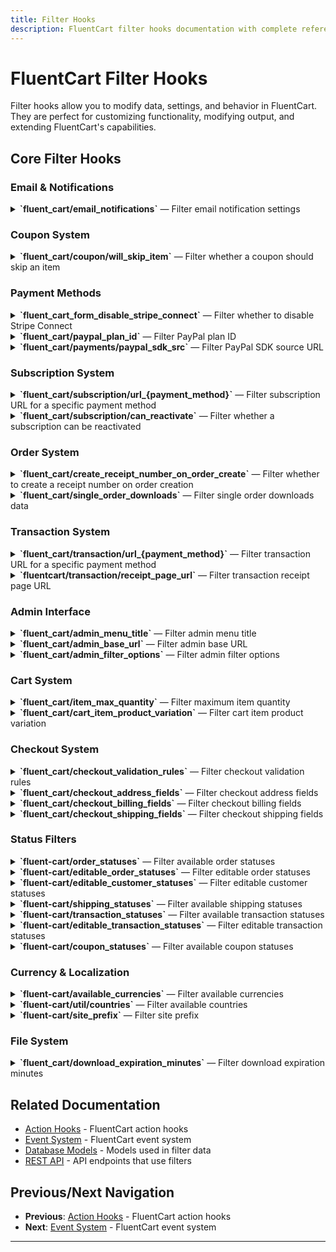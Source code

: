 ```yaml
---
title: Filter Hooks
description: FluentCart filter hooks documentation with complete reference and usage examples.
---
```


# FluentCart Filter Hooks

Filter hooks allow you to modify data, settings, and behavior in FluentCart. They are perfect for customizing functionality, modifying output, and extending FluentCart's capabilities.

## Core Filter Hooks

### Email & Notifications


<details>
<summary><strong>`fluent_cart/email_notifications`</strong> &mdash; Filter email notification settings</summary>

**When it runs:**
This filter is applied whenever FluentCart retrieves or prepares the email notification settings, allowing you to customize or override the default notification configuration.


**Parameters:**

- `$settings` (array): The current email notification settings
    ```php
    $settings = [
        'enabled'        => true,
        'recipients'     => ['admin@example.com'],
        'templates'      => [],
        'custom_setting' => 'any value',
    ];
    ```

**Returns:**
- $settings (array): The modified email notification settings array

**Usage:**
```php
add_filter('fluent_cart/email_notifications', function($settings) {
        // Example: Add a custom setting
        $settings['custom_setting'] = 'custom_value';
        return $settings;
}, 10, 1);
```
</details>

### Coupon System



<details>
<summary><strong>`fluent_cart/coupon/will_skip_item`</strong> &mdash; Filter whether a coupon should skip an item</summary>

**When it runs:**
This filter is applied during coupon validation for each cart item, allowing you to programmatically skip applying a coupon to specific items based on custom logic.

**Parameters:**

- `$willSkip` (bool): Whether the item should be skipped (default logic result)
- `$data` (array): Contextual data for the item and coupon
    ```php
    $data = [
        'item' => [
            'object_id',
            'product_id',
            'variation_id',
            'name',
            'quantity',
            'price',
            'subtotal',
            'total',
            'tax',
            'discount',
            'meta',
            'type',
            'sku',
            'image',
            'options',
            'cart_item_id',
        'coupon' => [
            'id',
            'parent',
            'title',
            'code',
            'status',
            'type',
            'conditions',
            'amount',
            'stackable',
            'priority',
            'use_count',
            'notes',
            'show_on_checkout',
            'start_date',
            'end_date',
            'max_uses',
        ],
        'cart' => [ /* Cart object, see Cart model for keys */ ]
    ];
    ```

**Returns:**
- `$willSkip` (bool): Whether to skip applying the coupon to this item

**Usage:**
```php
add_filter('fluent_cart/coupon/will_skip_item', function($willSkip, $data) {
    $item = $data['item'];
    $coupon = $data['coupon'];
    // Custom logic: skip coupon for a specific product
    if ($item['product_id'] === 123) {
        return true;
    }
    return $willSkip;
}, 10, 2);
```
</details>

### Payment Methods



<details>
<summary><strong>`fluent_cart_form_disable_stripe_connect`</strong> &mdash; Filter whether to disable Stripe Connect</summary>

**When it runs:**

**Parameters:**

- `$disable` (bool): Whether Stripe Connect is disabled (default logic result)
- `$data` (array): Contextual data. Example structure:
    ```php
    $data = [
        'user' => [
            'ID',
            'user_login',
            'user_pass',
            'user_nicename',
            'user_email',
            'user_url',
            'user_registered',
            'user_activation_key',
            'user_status',
            'display_name',
            'roles',
            'allcaps',
            'filter',
        ],
        'cart' => [
            'id',
            'items',
            'total',
            'subtotal',
            'tax',
            'discount',
            'fees',
            'shipping_total',
            'currency',
            'customer_id',
            'created_at',
            'updated_at',
            'meta',
        ],
        'environment' => [
            'is_admin',
            'is_ajax',
            'site_url',
            'home_url',
            'current_user_id',
            'request_ip',
            'user_agent',
        ]
    ];
    ```

**Returns:**
- `$disable` (bool): Whether to disable Stripe Connect

**Usage:**
```php
add_filter('fluent_cart_form_disable_stripe_connect', function($disable, $data) {
    // Example: Only allow Stripe Connect for admins
    if (is_admin() && current_user_can('manage_options')) {
        return false;
    }
    return $disable;
}, 10, 2);
```
</details>



<details>
<summary><strong>`fluent_cart/paypal_plan_id`</strong> &mdash; Filter PayPal plan ID</summary>

**When it runs:**
This filter is applied when FluentCart determines the PayPal plan ID to use for a subscription, allowing you to override the default plan ID based on subscription data.

**Parameters:**

- `$planId` (string): The current PayPal plan ID
- `$data` (array): Contextual data:
    ```php
    $data = [
        'subscription' => [
            'id',
            'status',
            'user_id',
            'product_id',
            'billing_cycle',
            'interval',
            'interval_count',
            'trial_days',
            'start_date',
            'end_date',
            'next_payment_date',
            'total_cycles',
            'completed_cycles',
            'amount',
            'currency',
            'payment_method',
            'meta',
            'created_at',
            'updated_at',
        ]
    ];
    ```

**Returns:**
- `$planId` (string): The modified PayPal plan ID

**Usage:**
```php
add_filter('fluent_cart/paypal_plan_id', function($planId, $data) {
    $subscription = $data['subscription'];
    // Custom logic for PayPal plan ID
    if ($subscription['billing_cycle'] === 'yearly') {
        return 'YEARLY_PLAN_ID';
    }
    return $planId;
}, 10, 2);
```
</details>


<details>
<summary><strong>`fluent_cart/payments/paypal_sdk_src`</strong> &mdash; Filter PayPal SDK source URL</summary>

**When it runs:**
This filter is applied when FluentCart enqueues the PayPal SDK script, allowing you to override the default SDK source URL.


**Parameters:**

- `$sdkSrc` (string): The current PayPal SDK source URL
- `$data` (array): Contextual data. Example structure:
    ```php
    $data = [
        'payment_method' => 'paypal',
        'environment' => [
            'is_admin',
            'is_ajax',
            'site_url',
            'home_url',
            'current_user_id',
            'request_ip',
            'user_agent',
        ],
        'cart' => [
            'id',
            'items',
            'total',
            'subtotal',
            'tax',
            'discount',
            'fees',
            'shipping_total',
            'currency',
            'customer_id',
            'created_at',
            'updated_at',
            'meta',
        ]
    ];
    ```

**Returns:**
- `$sdkSrc` (string): The modified SDK source URL

**Usage:**
```php
add_filter('fluent_cart/payments/paypal_sdk_src', function($sdkSrc, $data) {
    // Use a custom PayPal SDK source
    return 'https://www.paypal.com/sdk/js?client-id=YOUR_CLIENT_ID';
}, 10, 2);
```
</details>

### Subscription System


<details>
<summary><strong>`fluent_cart/subscription/url_{payment_method}`</strong> &mdash; Filter subscription URL for a specific payment method</summary>

**When it runs:**
This filter is applied when generating the management or view URL for a subscription, allowing you to customize the URL for each payment method (e.g., Stripe, PayPal).


**Parameters:**

- `$url` (string): The current subscription URL
- `$data` (array): Contextual data:
    ```php
    $data = [
        'subscription' => [
            'id',
            'status',
            'user_id',
            'product_id',
            'billing_cycle',
            'interval',
            'interval_count',
            'trial_days',
            'start_date',
            'end_date',
            'next_payment_date',
            'total_cycles',
            'completed_cycles',
            'amount',
            'currency',
            'payment_method',
            'meta',
            'created_at',
            'updated_at',
        ]
    ];
    ```

**Returns:**
- `$url` (string): The modified subscription URL

**Returns:**
- (string): The modified subscription URL

**Usage:**
```php
add_filter('fluent_cart/subscription/url_stripe', function($url, $data) {
        $subscription = $data['subscription'];
        // Custom subscription URL for Stripe
        return 'https://custom-portal.example.com/subscription/' . $subscription->id;
}, 10, 2);
```
</details>


<details>
<summary><strong>`fluent_cart/subscription/can_reactivate`</strong> &mdash; Filter whether a subscription can be reactivated</summary>

**When it runs:**
This filter is applied when checking if a cancelled subscription is eligible for reactivation, allowing you to override the default logic.


**Parameters:**

- `$canReactivate` (bool): Whether the subscription can be reactivated (default logic result)
- `$data` (array): Contextual data:
    ```php
    $data = [
        'subscription' => [
            'id',
            'status',
            'user_id',
            'product_id',
            'billing_cycle',
            'interval',
            'interval_count',
            'trial_days',
            'start_date',
            'end_date',
            'next_payment_date',
            'total_cycles',
            'completed_cycles',
            'amount',
            'currency',
            'payment_method',
            'cancelled_at',
            'meta',
            'created_at',
            'updated_at',
        ]
    ];
    ```

**Returns:**
- `$canReactivate` (bool): Whether to allow reactivation

**Returns:**
- (bool): Whether to allow reactivation

**Usage:**
```php
add_filter('fluent_cart/subscription/can_reactivate', function($canReactivate, $data) {
    $subscription = $data['subscription'];
    // Allow reactivation within 30 days of cancellation
    if ($subscription->status === 'cancelled' && $subscription->cancelled_at > strtotime('-30 days')) {
        return true;
    }
    return $canReactivate;
}, 10, 2);
```
</details>

### Order System


<details>
<summary><strong>`fluent_cart/create_receipt_number_on_order_create`</strong> &mdash; Filter whether to create a receipt number on order creation</summary>

**When it runs:**
This filter is applied when a new order is created, allowing you to control whether a receipt number should be generated for the order.


**Parameters:**

- `$create` (bool): Whether to create a receipt number (default logic result)

**Returns:**
- `$create` (bool): Whether to create a receipt number for the order

**Usage:**
```php
add_filter('fluent_cart/create_receipt_number_on_order_create', function($create) {
    // Always create receipt numbers for paid orders
    return true;
}, 10, 1);
```
</details>


<details>
<summary><strong>`fluent_cart/single_order_downloads`</strong> &mdash; Filter single order downloads data</summary>

**When it runs:**
This filter is applied when preparing the downloadable files for a specific order, allowing you to add, remove, or modify download data for the order.



**Parameters:**

- `$downloadData` (array): The current download data for the order
    ```php
    $downloadData = [
        'file_id' => [
            'name',
            'url',
            'size',
            'type',
            'expires_at',
            'download_count',
            'max_downloads',
        ]
    ];
    ```
- `$data` (array): Contextual data
    ```php
    $data = [
        'order' => [
            'id',
            'customer_id',
            'status',
            'total',
            'subtotal',
            'tax',
            'discount',
            'shipping_total',
            'currency',
            'created_at',
            'updated_at',
            'items',
            'meta',
        ]
    ];
    ```

**Returns:**
- `$downloadData` (array): The modified download data array

**Usage:**
```php
add_filter('fluent_cart/single_order_downloads', function($downloadData, $data) {
        $order = $data['order'];
        // Add a custom downloadable file
        $downloadData['custom_download'] = [
                'name' => 'Custom File',
                'url' => 'https://example.com/custom-file.pdf'
        ];
        return $downloadData;
}, 10, 2);
```
</details>

### Transaction System


<details>
<summary><strong>`fluent_cart/transaction/url_{payment_method}`</strong> &mdash; Filter transaction URL for a specific payment method</summary>

**When it runs:**
This filter is applied when generating the management or view URL for a transaction, allowing you to customize the URL for each payment method (e.g., Stripe, PayPal).



**Parameters:**

- `$url` (string): The current transaction URL
- `$data` (array): Contextual data:
    ```php
    $data = [
        'transaction' => [
            'id',
            'transaction_id',
            'order_id',
            'payment_method',
            'status',
            'amount',
            'currency',
            'created_at',
            'updated_at',
            'meta',
        ]
    ];
    ```

**Returns:**
- `$url` (string): The modified transaction URL

**Returns:**
- (string): The modified transaction URL

**Usage:**
```php
add_filter('fluent_cart/transaction/url_stripe', function($url, $data) {
        $transaction = $data['transaction'];
        // Custom transaction URL for Stripe
        return 'https://dashboard.stripe.com/payments/' . $transaction->transaction_id;
}, 10, 2);
```
</details>


<details>
<summary><strong>`fluentcart/transaction/receipt_page_url`</strong> &mdash; Filter transaction receipt page URL</summary>

**When it runs:**
This filter is applied when generating the URL for the transaction receipt page, allowing you to customize the receipt page URL for a transaction.



**Parameters:**

- `$url` (string): The current receipt page URL
- `$data` (array): Contextual data:
    ```php
    $data = [
        'transaction' => [
            'id',
            'transaction_id',
            'order_id',
            'payment_method',
            'status',
            'amount',
            'currency',
            'created_at',
            'updated_at',
            'meta',
        ]
    ];
    ```

**Returns:**
- `$url` (string): The modified receipt page URL

**Returns:**
- (string): The modified receipt page URL

**Usage:**
```php
add_filter('fluentcart/transaction/receipt_page_url', function($url, $data) {
        $transaction = $data['transaction'];
        // Custom receipt page URL
        return home_url('/receipt/' . $transaction->id);
}, 10, 2);
```
</details>

### Admin Interface


<details>
<summary><strong>`fluent_cart/admin_menu_title`</strong> &mdash; Filter admin menu title</summary>

**When it runs:**
This filter is applied when generating the FluentCart admin menu title, allowing you to customize the menu label in the WordPress dashboard.


**Parameters:**

- `$title` (string): The current admin menu title
- `$data` (array): Contextual data. Example structure:
    ```php
    $data = [
        'user' => [
            'ID',
            'user_login',
            'user_pass',
            'user_nicename',
            'user_email',
            'user_url',
            'user_registered',
            'user_activation_key',
            'user_status',
            'display_name',
            'roles',
            'allcaps',
            'filter',
        ],
        'settings' => [
            'currency',
            'tax_enabled',
            'shipping_enabled',
            'store_name',
            'store_email',
            'store_address',
            'meta',
        ]
    ];
    ```

**Returns:**
- `$title` (string): The modified admin menu title

**Usage:**
```php
add_filter('fluent_cart/admin_menu_title', function($title, $data) {
    // Custom admin menu title
    return 'My Custom Store';
}, 10, 2);
```
</details>


<details>
<summary><strong>`fluent_cart/admin_base_url`</strong> &mdash; Filter admin base URL</summary>

**When it runs:**
This filter is applied when generating the base URL for FluentCart admin pages, allowing you to customize the admin URL structure.


**Parameters:**

- `$url` (string): The current admin base URL
- `$data` (array): Contextual data. Example structure:
    ```php
    $data = [
        'user' => [
            'ID',
            'user_login',
            'user_pass',
            'user_nicename',
            'user_email',
            'user_url',
            'user_registered',
            'user_activation_key',
            'user_status',
            'display_name',
            'roles',
            'allcaps',
            'filter',
        ],
        'settings' => [
            'currency',
            'tax_enabled',
            'shipping_enabled',
            'store_name',
            'store_email',
            'store_address',
            'meta',
        ]
    ];
    ```

**Returns:**
- `$url` (string): The modified admin base URL

**Usage:**
```php
add_filter('fluent_cart/admin_base_url', function($url, $data) {
    // Custom admin base URL
    return admin_url('admin.php?page=my-custom-store#/');
}, 10, 2);
```
</details>


<details>
<summary><strong>`fluent_cart/admin_filter_options`</strong> &mdash; Filter admin filter options</summary>

**When it runs:**
This filter is applied when generating the available filter options in the FluentCart admin interface, allowing you to add, remove, or modify filter options.


**Parameters:**

- `$options` (array): The current filter options
    ```php
    $options = [
        'filter_key' => [
            'label',
            'options',
            'default',
            'description',
            'type',
        ]
    ];
    ```
- `$data` (array): Contextual data. Example structure:
    ```php
    $data = [
        'user' => [
            'ID',
            'user_login',
            'user_pass',
            'user_nicename',
            'user_email',
            'user_url',
            'user_registered',
            'user_activation_key',
            'user_status',
            'display_name',
            'roles',
            'allcaps',
            'filter',
        ],
        'context' => [
            'screen',
            'section',
            'meta',
        ]
    ];
    ```

**Returns:**
- `$options` (array): The modified filter options array

**Usage:**
```php
add_filter('fluent_cart/admin_filter_options', function($options, $data) {
    // Add a custom filter option
    $options['custom_filter'] = [
        'label' => 'Custom Filter',
        'options' => ['option1', 'option2']
    ];
    return $options;
}, 10, 2);
```
</details>

### Cart System


<details>
<summary><strong>`fluent_cart/item_max_quantity`</strong> &mdash; Filter maximum item quantity</summary>

**When it runs:**
This filter is applied when determining the maximum quantity allowed for a cart item, allowing you to set custom quantity limits per product or variation.



**Parameters:**

- `$quantity` (int): The current maximum quantity allowed
- `$data` (array): Contextual data
    ```php
    $data = [
        'variation' => [
            'id',
            'sku',
            'price',
            'stock',
            'attributes',
            'image',
            'meta',
        ],
        'product' => [
            'id',
            'name',
            'sku',
            'price',
            'stock',
            'type',
            'categories',
            'image',
            'meta',
        ]
    ];
    ```

**Returns:**
- `$quantity` (int): The modified maximum quantity

**Usage:**
```php
add_filter('fluent_cart/item_max_quantity', function($quantity, $data) {
    $variation = $data['variation'];
    $product = $data['product'];
    // Custom quantity limit for a specific product
    if ($product['id'] === 123) {
        return 5;
    }
    return $quantity;
}, 10, 2);
```
</details>


<details>
<summary><strong>`fluent_cart/cart_item_product_variation`</strong> &mdash; Filter cart item product variation</summary>

**When it runs:**
This filter is applied when retrieving or updating the product variation for a cart item, allowing you to modify the variation object before it is used in the cart.


**Parameters:**

- `$variation` (object): The current product variation object
- `$itemId` (int): The cart item ID
- `$incrementBy` (int): The quantity increment value
- `$existingItems` (array): The current cart items array

**Returns:**
- (object): The modified product variation object

**Usage:**
```php
add_filter('fluent_cart/cart_item_product_variation', function($variation, $itemId, $incrementBy, $existingItems) {
    // Custom variation logic
    if ($variation->id === 456) {
        $variation->custom_field = 'custom_value';
    }
    return $variation;
}, 10, 4);
```
</details>

### Checkout System


<details>
<summary><strong>`fluent_cart/checkout_validation_rules`</strong> &mdash; Filter checkout validation rules</summary>

**When it runs:**
This filter is applied when building the validation rules for the checkout form, allowing you to add, remove, or modify validation requirements for checkout fields.

**Parameters:**

- `$rules` (array): The current validation rules array. Example:
    ```php
    $rules = [
        'field_name' => 'required|string',
        'custom_field' => 'required|string|max:255',
        // ...
    ];
    ```
- `$data` (array): Contextual data for the checkout (may include cart, user, etc.)

**Returns:**
- `$rules` (array): The modified validation rules array

**Usage:**
```php
add_filter('fluent_cart/checkout_validation_rules', function($rules, $data) {
    // Add custom validation rules
    $rules['custom_field'] = 'required|string|max:255';
    return $rules;
}, 10, 2);
```
</details>


<details>
<summary><strong>`fluent_cart/checkout_address_fields`</strong> &mdash; Filter checkout address fields</summary>

**When it runs:**
This filter is applied when building the address fields for the checkout form, allowing you to add, remove, or modify address fields.


**Parameters:**

- `$fields` (array): The current address fields array
    ```php
    $fields = [
        'custom_field' => [
            'label'    => 'Custom Field',
            'type'     => 'text',
            'required' => false
        ]
    ];
    ```
- `$data` (array): Contextual data for the checkout (may include cart, user, etc.)

**Returns:**
- (array): The modified address fields array

**Usage:**
```php
add_filter('fluent_cart/checkout_address_fields', function($fields, $data) {
    // Add a custom address field
    $fields['custom_field'] = [
        'label' => 'Custom Field',
        'type' => 'text',
        'required' => false
    ];
    return $fields;
}, 10, 2);
```
</details>


<details>
<summary><strong>`fluent_cart/checkout_billing_fields`</strong> &mdash; Filter checkout billing fields</summary>

**When it runs:**
This filter is applied when building the billing fields for the checkout form, allowing you to add, remove, or modify billing fields.


**Parameters:**

- `$fields` (array): The current billing fields array
    ```php
    $fields = [
        'company_name' => [
            'label'    => 'Company Name',
            'type'     => 'text',
            'required' => false
        ]
    ];
    ```
- `$data` (array): Contextual data for the checkout (may include cart, user, etc.)

**Returns:**
- (array): The modified billing fields array

**Usage:**
```php
add_filter('fluent_cart/checkout_billing_fields', function($fields, $data) {
    // Add a custom billing field
    $fields['company_name'] = [
        'label' => 'Company Name',
        'type' => 'text',
        'required' => false
    ];
    return $fields;
}, 10, 2);
```
</details>


<details>
<summary><strong>`fluent_cart/checkout_shipping_fields`</strong> &mdash; Filter checkout shipping fields</summary>

**When it runs:**
This filter is applied when building the shipping fields for the checkout form, allowing you to add, remove, or modify shipping fields.


**Parameters:**

- `$fields` (array): The current shipping fields array
    ```php
    $fields = [
        'delivery_instructions' => [
            'label'    => 'Delivery Instructions',
            'type'     => 'textarea',
            'required' => false
        ]
    ];
    ```
- `$data` (array): Contextual data for the checkout (may include cart, user, etc.)

**Returns:**
- (array): The modified shipping fields array

**Usage:**
```php
add_filter('fluent_cart/checkout_shipping_fields', function($fields, $data) {
    // Add a custom shipping field
    $fields['delivery_instructions'] = [
        'label' => 'Delivery Instructions',
        'type' => 'textarea',
        'required' => false
    ];
    return $fields;
}, 10, 2);
```
</details>

### Status Filters


<details>
<summary><strong>`fluent-cart/order_statuses`</strong> &mdash; Filter available order statuses</summary>

**When it runs:**
This filter is applied when retrieving the list of available order statuses, allowing you to add, remove, or modify order statuses.


**Parameters:**

- `$statuses` (array): The current order statuses array. Example structure:
    ```php
    $statuses = [
        'processing' => 'Processing',
        'completed'  => 'Completed',
        'on-hold'    => 'On Hold',
        'canceled'   => 'Canceled',
        'failed'     => 'Failed',
    ];
    ```

**Returns:**
- `$statuses` (array): The modified order statuses array

**Usage:**
```php
add_filter('fluent-cart/order_statuses', function($statuses) {
    // Add a custom order status
    $statuses['custom_status'] = 'Custom Status';
    return $statuses;
}, 10, 1);
```
</details>


<details>
<summary><strong>`fluent-cart/editable_order_statuses`</strong> &mdash; Filter editable order statuses</summary>

**When it runs:**
This filter is applied when retrieving the list of order statuses that can be edited, allowing you to control which statuses are editable in the admin UI.


**Parameters:**

- `$statuses` (array): The current editable order statuses array. Example structure:
    ```php
    $statuses = [
        'on-hold'    => 'On Hold',
        'processing' => 'Processing',
        'completed'  => 'Completed',
        'canceled'   => 'Canceled',
    ];
    ```

**Returns:**
- `$statuses` (array): The modified editable order statuses array

**Usage:**
```php
add_filter('fluent-cart/editable_order_statuses', function($statuses) {
    // Remove a status from the editable list
    unset($statuses['completed']);
    return $statuses;
}, 10, 1);
```
</details>


<details>
<summary><strong>`fluent-cart/editable_customer_statuses`</strong> &mdash; Filter editable customer statuses</summary>

**When it runs:**
This filter is applied when retrieving the list of customer statuses that can be edited, allowing you to control which statuses are editable in the admin UI.


**Parameters:**

- `$statuses` (array): The current editable customer statuses array. Example structure:
    ```php
    $statuses = [
        'active'   => 'Active',
        'inactive' => 'Inactive',
    ];
    ```

**Returns:**
- `$statuses` (array): The modified editable customer statuses array

**Usage:**
```php
add_filter('fluent-cart/editable_customer_statuses', function($statuses) {
    // Add a custom customer status
    $statuses['vip'] = 'VIP Customer';
    return $statuses;
}, 10, 1);
```
</details>


<details>
<summary><strong>`fluent-cart/shipping_statuses`</strong> &mdash; Filter available shipping statuses</summary>

**When it runs:**
This filter is applied when retrieving the list of available shipping statuses, allowing you to add, remove, or modify shipping statuses.


**Parameters:**

- `$statuses` (array): The current shipping statuses array. Example structure:
    ```php
    $statuses = [
        'unshipped'   => 'Unhipped',
        'shipped'     => 'Shipped',
        'delivered'   => 'Delivered',
        'unshippable' => 'Unshippable',
    ];
    ```

**Returns:**
- `$statuses` (array): The modified shipping statuses array

**Usage:**
```php
add_filter('fluent-cart/shipping_statuses', function($statuses) {
    // Add a custom shipping status
    $statuses['custom_shipping'] = 'Custom Shipping';
    return $statuses;
}, 10, 1);
```
</details>


<details>
<summary><strong>`fluent-cart/transaction_statuses`</strong> &mdash; Filter available transaction statuses</summary>

**When it runs:**
This filter is applied when retrieving the list of available transaction statuses, allowing you to add, remove, or modify transaction statuses.


**Parameters:**

- `$statuses` (array): The current transaction statuses array. Example structure:
    ```php
    $statuses = [
        'pending'         => 'Pending',
        'paid'            => 'Paid',
        'require_capture' => 'Authorized (Require Capture)',
        'failed'          => 'Failed',
        'refunded'        => 'Refunded',
        'active'          => 'Active',
    ];
    ```

**Returns:**
- `$statuses` (array): The modified transaction statuses array

**Usage:**
```php
add_filter('fluent-cart/transaction_statuses', function($statuses) {
    // Add a custom transaction status
    $statuses['custom_transaction'] = 'Custom Transaction';
    return $statuses;
}, 10, 1);
```
</details>


<details>
<summary><strong>`fluent-cart/editable_transaction_statuses`</strong> &mdash; Filter editable transaction statuses</summary>

**When it runs:**
This filter is applied when retrieving the list of transaction statuses that can be edited, allowing you to control which statuses are editable in the admin UI.


**Parameters:**

- `$statuses` (array): The current editable transaction statuses array. Example structure:
    ```php
    $statuses = [
        'pending'   => 'Pending',
        'succeeded' => 'Succeeded',
        'failed'    => 'Failed',
        'refunded'  => 'Refunded',
    ];
    ```

**Returns:**
- `$statuses` (array): The modified editable transaction statuses array

**Usage:**
```php
add_filter('fluent-cart/editable_transaction_statuses', function($statuses) {
    // Remove a status from the editable list
    unset($statuses['completed']);
    return $statuses;
}, 10, 1);
```
</details>


<details>
<summary><strong>`fluent-cart/coupon_statuses`</strong> &mdash; Filter available coupon statuses</summary>

**When it runs:**
This filter is applied when retrieving the list of available coupon statuses, allowing you to add, remove, or modify coupon statuses.


**Parameters:**

- `$statuses` (array): The current coupon statuses array. Example structure:
    ```php
    $statuses = [
        'active'   => 'Active',
        'expired'  => 'Expired',
        'disabled' => 'Disabled',
    ];
    ```

**Returns:**
- `$statuses` (array): The modified coupon statuses array

**Usage:**
```php
add_filter('fluent-cart/coupon_statuses', function($statuses) {
    // Add a custom coupon status
    $statuses['custom_coupon'] = 'Custom Coupon';
    return $statuses;
}, 10, 1);
```
</details>

### Currency & Localization


<details>
<summary><strong>`fluent-cart/available_currencies`</strong> &mdash; Filter available currencies</summary>

**When it runs:**
This filter is applied when retrieving the list of available currencies, allowing you to add, remove, or modify currencies.


**Parameters:**

- `$currencies` (array): The current available currencies array. Example structure:
    ```php
    $currencies = [
        'BDT' => [
            'label'  => 'Bangladeshi Taka',
            'value'  => 'BDT',
            'symbol' => '৳',
        ],
        'USD' => [
            'label'  => 'United State Dollar',
            'value'  => 'USD',
            'symbol' => '$',
        ],
        'GBP' => [
            'label'  => 'United Kingdom',
            'value'  => 'GBP',
            'symbol' => '£',
        ],
    ];
    ```

**Returns:**
- `$currencies` (array): The modified available currencies array

**Usage:**
```php
add_filter('fluent-cart/available_currencies', function($currencies) {
    // Add a custom currency
    $currencies['BTC'] = 'Bitcoin';
    return $currencies;
}, 10, 1);
```
</details>


<details>
<summary><strong>`fluent-cart/util/countries`</strong> &mdash; Filter available countries</summary>

**When it runs:**
This filter is applied when retrieving the list of available countries, allowing you to add, remove, or modify countries.


**Parameters:**

- `$countries` (array): The current available countries array. Example structure:
    ```php
    $countries = [
        'AF' => 'Afghanistan',
        'AX' => 'Åland Islands',
        'AL' => 'Albania',
        'DZ' => 'Algeria',
        // ...
    ];
    ```

**Returns:**
- `$countries` (array): The modified available countries array

**Usage:**
```php
add_filter('fluent-cart/util/countries', function($countries) {
    // Add a custom country
    $countries['XX'] = 'Custom Country';
    return $countries;
}, 10, 1);
```
</details>


<details>
<summary><strong>`fluent-cart/site_prefix`</strong> &mdash; Filter site prefix</summary>

**When it runs:**
This filter is applied when retrieving the site prefix used for FluentCart data, allowing you to customize the prefix for multi-site or branding purposes.


**Parameters:**

- `$prefix` (string): The current site prefix

**Returns:**
- (string): The modified site prefix

**Usage:**
```php
add_filter('fluent-cart/site_prefix', function($prefix) {
    // Custom site prefix
    return 'MYSTORE_';
}, 10, 1);
```
</details>

### File System


<details>
<summary><strong>`fluent_cart/download_expiration_minutes`</strong> &mdash; Filter download expiration minutes</summary>

**When it runs:**
This filter is applied when determining the expiration time (in minutes) for downloadable files, allowing you to set custom expiration times based on file type or other logic.


**Parameters:**

- `$minutes` (int): The current expiration time in minutes
- `$data` (array): Contextual data
    ```php
    $data = [
        'file' => [
            'type' => 'premium',
            'name' => 'file.pdf',
            // ...
        ]
    ];
    ```

**Returns:**
- (int): The modified expiration time in minutes

**Usage:**
```php
add_filter('fluent_cart/download_expiration_minutes', function($minutes, $data) {
    $file = $data['file'];
    // Custom expiration logic for premium files
    if ($file['type'] === 'premium') {
        return 1440; // 24 hours
    }
    return $minutes;
}, 10, 2);
```
</details>

## Related Documentation

- [Action Hooks](./actions) - FluentCart action hooks
- [Event System](./events) - FluentCart event system
- [Database Models](/database/models) - Models used in filter data
- [REST API](/api/) - API endpoints that use filters

## Previous/Next Navigation

- **Previous**: [Action Hooks](./actions) - FluentCart action hooks
- **Next**: [Event System](./events) - FluentCart event system

---

